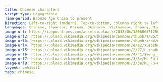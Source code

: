 ```yaml
---
title: Chinese characters
Script-type: Logographic
Time-period: Bronze Age China to present
Direction: Left-to-right (modern), Top-to-bottom, columns right to left (traditional)
Languages: Chinese, Japanese, Korean, Okinawan, Vietnamese, Zhuang, Miao
image-url: https://i.epochtimes.com/assets/uploads/2018/06/1806060712502357-600x400.jpg
image-url2: https://upload.wikimedia.org/wikipedia/commons/thumb/8/8b/Shang_dynasty_inscribed_scapula.jpg/1024px-Shang_dynasty_inscribed_scapula.jpg
image-url3: https://upload.wikimedia.org/wikipedia/commons/thumb/a/ad/Song_ding_inscription.jpg/1920px-Song_ding_inscription.jpg
image-url4: https://upload.wikimedia.org/wikipedia/commons/e/e2/XiaozhuanQinquan.jpg
image-url5: https://upload.wikimedia.org/wikipedia/commons/2/27/LishuHuashanmiao.jpg
image-url6: https://upload.wikimedia.org/wikipedia/commons/4/41/Sheng_jiao_xu.jpg
image-url7: https://upload.wikimedia.org/wikipedia/commons/3/3e/Mi_Fu-On_Calligraphy.jpg
image-url8: https://upload.wikimedia.org/wikipedia/commons/3/3e/Mi_Fu-On_Calligraphy.jpg
layout: exhibit1
tags: chinese, 
---
```

